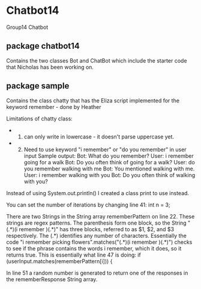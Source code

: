 # Chatbot14
Group14 Chatbot

## package chatbot14 
Contains the two classes Bot and ChatBot which include the starter code that Nicholas has been working on.

## package sample 
Contains the class chatty that has the Eliza script implemented for the keyword remember - done by Heather

Limitations of chatty class: 
 * 1. can only write in lowercase - it doesn't parse uppercase yet.
 * 2. Need to use keyword "i remember" or "do you remember" in user input
Sample output:
  	Bot: What do you remember?
	User: i remember going for a walk
	Bot: Do you often think of going for a walk?
	User: do you remember walking with me
	Bot: You mentioned walking with me.
	User: i remember walking with you
	Bot: Do you often think of walking with you?
	
Instead of using System.out.println() I created a class print to use instead.

You can set the number of iterations by changing line 41:
int n = 3;

There are two Strings in the String array rememberPattern on line 22. These strings are regex patterns. The parenthesis form one block, so the String "(.\*)(i remember )(.\*)" has three blocks, referred to as $1, $2, and $3 respectively. The (.\*) identifies any number of characters. Essentially the code "i remember picking flowers".matches("(.\*)(i remember )(.\*)") checks to see if the phrase contains the words i remember, which it does, so it returns true. This is essentially what line 47 is doing:
if (userInput.matches(rememberPattern[i])) { 

In line 51 a random number is generated to return one of the responses in the rememberResponse String array.


